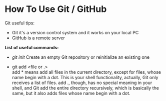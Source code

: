 # How To Use Git / GitHub
Git useful tips:
- Git it's a version control system and it works on your local PC
- GitHub is a remote server

<B>List of useful commands:</B>

- <i>git init </i> <project>
Create an empty Git repository or reinitialize an existing one

- git add <file or .> <BR>
add * means add all files in the current directory, except for files, whose name begin with a dot. This is your shell functionality, actually, Git only receives a list of files.
add ., though, has no special meaning in your shell, and Git add the entire directory recursively, which is basically the same, but it also adds files whose name begin with a dot.



